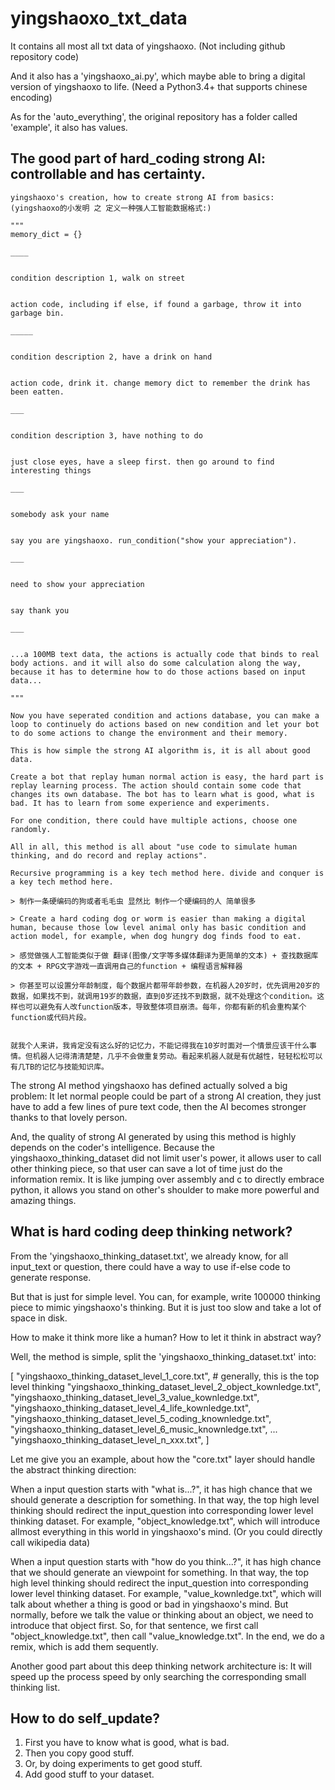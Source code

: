 # yingshaoxo_txt_data

It contains all most all txt data of yingshaoxo. (Not including github repository code)

And it also has a 'yingshaoxo_ai.py', which maybe able to bring a digital version of yingshaoxo to life. (Need a Python3.4+ that supports chinese encoding)

As for the 'auto_everything', the original repository has a folder called 'example', it also has values.

## The good part of hard_coding strong AI: controllable and has certainty.

```
yingshaoxo's creation, how to create strong AI from basics:
(yingshaoxo的小发明 之 定义一种强人工智能数据格式:)

"""
memory_dict = {}

____


condition description 1, walk on street


action code, including if else, if found a garbage, throw it into garbage bin.

_____


condition description 2, have a drink on hand


action code, drink it. change memory dict to remember the drink has been eatten.

___


condition description 3, have nothing to do


just close eyes, have a sleep first. then go around to find interesting things

___


somebody ask your name


say you are yingshaoxo. run_condition("show your appreciation").

___


need to show your appreciation


say thank you

___


...a 100MB text data, the actions is actually code that binds to real body actions. and it will also do some calculation along the way, because it has to determine how to do those actions based on input data...

"""

Now you have seperated condition and actions database, you can make a loop to continuely do actions based on new condition and let your bot to do some actions to change the environment and their memory.

This is how simple the strong AI algorithm is, it is all about good data.

Create a bot that replay human normal action is easy, the hard part is replay learning process. The action should contain some code that changes its own database. The bot has to learn what is good, what is bad. It has to learn from some experience and experiments.

For one condition, there could have multiple actions, choose one randomly.

All in all, this method is all about "use code to simulate human thinking, and do record and replay actions".

Recursive programming is a key tech method here. divide and conquer is a key tech method here.

> 制作一条硬编码的狗或者毛毛虫 显然比 制作一个硬编码的人 简单很多

> Create a hard coding dog or worm is easier than making a digital human, because those low level animal only has basic condition and action model, for example, when dog hungry dog finds food to eat.

> 感觉做强人工智能类似于做 翻译(图像/文字等多媒体翻译为更简单的文本) + 查找数据库的文本 + RPG文字游戏一直调用自己的function + 编程语言解释器

> 你甚至可以设置分年龄制度，每个数据片都带年龄参数，在机器人20岁时，优先调用20岁的数据，如果找不到，就调用19岁的数据，直到0岁还找不到数据，就不处理这个condition。这样也可以避免有人改function版本，导致整体项目崩溃。每年，你都有新的机会重构某个function或代码片段。


就我个人来讲，我肯定没有这么好的记忆力，不能记得我在10岁时面对一个情景应该干什么事情。但机器人记得清清楚楚，几乎不会做重复劳动。看起来机器人就是有优越性，轻轻松松可以有几TB的记忆与技能知识库。
```

The strong AI method yingshaoxo has defined actually solved a big problem: It let normal people could be part of a strong AI creation, they just have to add a few lines of pure text code, then the AI becomes stronger thanks to that lovely person.

And, the quality of strong AI generated by using this method is highly depends on the coder's intelligence. Because the yingshaoxo_thinking_dataset did not limit user's power, it allows user to call other thinking piece, so that user can save a lot of time just do the information remix. It is like jumping over assembly and c to directly embrace python, it allows you stand on other's shoulder to make more powerful and amazing things.

## What is hard coding deep thinking network?
From the 'yingshaoxo_thinking_dataset.txt', we already know, for all input_text or question, there could have a way to use if-else code to generate response.

But that is just for simple level. You can, for example, write 100000 thinking piece to mimic yingshaoxo's thinking. But it is just too slow and take a lot of space in disk.

How to make it think more like a human? How to let it think in abstract way?

Well, the method is simple, split the 'yingshaoxo_thinking_dataset.txt' into:

[
    "yingshaoxo_thinking_dataset_level_1_core.txt", # generally, this is the top level thinking
    "yingshaoxo_thinking_dataset_level_2_object_kownledge.txt",
    "yingshaoxo_thinking_dataset_level_3_value_kownledge.txt",
    "yingshaoxo_thinking_dataset_level_4_life_kownledge.txt",
    "yingshaoxo_thinking_dataset_level_5_coding_knownledge.txt",
    "yingshaoxo_thinking_dataset_level_6_music_knownledge.txt",
    ...
    "yingshaoxo_thinking_dataset_level_n_xxx.txt",
]

Let me give you an example, about how the "core.txt" layer should handle the abstract thinking direction:

When a input question starts with "what is...?", it has high chance that we should generate a description for something. In that way, the top high level thinking should redirect the input_question into corresponding lower level thinking dataset. For example, "object_knowledge.txt", which will introduce allmost everything in this world in yingshaoxo's mind. (Or you could directly call wikipedia data)

When a input question starts with "how do you think...?", it has high chance that we should generate an viewpoint for something. In that way, the top high level thinking should redirect the input_question into corresponding lower level thinking dataset. For example, "value_kownledge.txt", which will talk about whether a thing is good or bad in yingshaoxo's mind. But normally, before we talk the value or thinking about an object, we need to introduce that object first. So, for that sentence, we first call "object_knowledge.txt", then call "value_knowledge.txt". In the end, we do a remix, which is add them sequently.

Another good part about this deep thinking network architecture is: It will speed up the process speed by only searching the corresponding small thinking list.

## How to do self_update?

1. First you have to know what is good, what is bad.
2. Then you copy good stuff.
3. Or, by doing experiments to get good stuff.
4. Add good stuff to your dataset.
